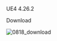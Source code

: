 UE4 4.26.2


Download

![0818_download](https://user-images.githubusercontent.com/62424367/129846876-463433ee-7ce0-49be-9aba-a0fded38fab1.jpg)
